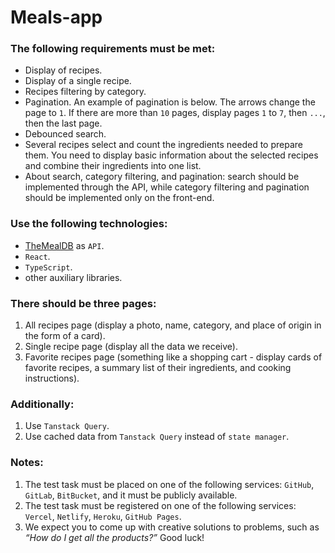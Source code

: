 # Meals-app

### The following requirements must be met:

- Display of recipes.
- Display of a single recipe.
- Recipes filtering by category.
- Pagination.
  An example of pagination is below. The arrows change the page to `1`. If there are more than `10` pages, display pages `1` to `7`, then `...`, then the last page.
- Debounced search.
- Several recipes select and count the ingredients needed to prepare them. You need to display basic information about the selected recipes and combine their ingredients into one list.
- About search, category filtering, and pagination: search should be implemented through the API, while category filtering and pagination should be implemented only on the front-end.

### Use the following technologies:

- [TheMealDB](https://www.themealdb.com/api.php?ref=apilist.fun) as `API`.
- `React`.
- `TypeScript`.
- other auxiliary libraries.

### There should be three pages:

1. All recipes page (display a photo, name, category, and place of origin in the form of a card).
2. Single recipe page (display all the data we receive).
3. Favorite recipes page (something like a shopping cart - display cards of favorite recipes, a summary list of their ingredients, and cooking instructions).

### Additionally:

1. Use `Tanstack Query`.
2. Use cached data from `Tanstack Query` instead of `state manager`.

### Notes:

1. The test task must be placed on one of the following services: `GitHub`, `GitLab`, `BitBucket`, and it must be publicly available.
2. The test task must be registered on one of the following services: `Vercel`, `Netlify`, `Heroku`, `GitHub Pages`.
3. We expect you to come up with creative solutions to problems, such as _“How do I get all the products?”_ Good luck!

